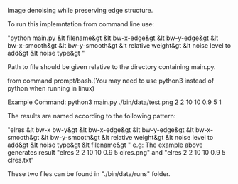 Image denoising while preserving edge structure.


To run this implemntation from command line use:

"python main.py &lt  filename&gt  &lt  bw-x-edge&gt  &lt  bw-y-edge&gt  &lt  bw-x-smooth&gt  &lt  bw-y-smooth&gt  &lt  relative weight&gt  &lt  noise level to add&gt  &lt  noise type&gt "

Path to file should be given relative to the directory containing main.py.

from command prompt/bash.(You may need to use python3 instead of python when running in linux)

Example Command: python3 main.py ./bin/data/test.png 2 2 10 10 0.9 5 1
  
The results are named according to the following pattern:

"elres &lt  bw-x bw-y&gt  &lt  bw-x-edge&gt  &lt  bw-y-edge&gt  &lt  bw-x-smooth&gt  &lt  bw-y-smooth&gt  &lt  relative weight&gt  &lt  noise level to add&gt  &lt  noise type&gt  &lt  filename&gt "
  e.g: The example above generates result "elres 2 2 10 10 0.9 5 clres.png" and "elres 2 2 10 10 0.9 5 clres.txt"

These two files can be found in "./bin/data/runs" folder.


